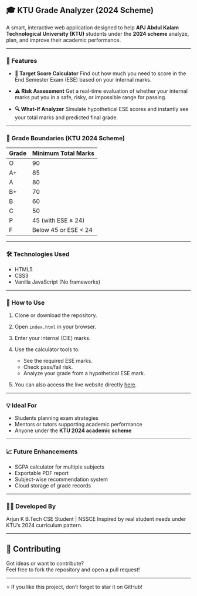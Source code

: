 ## 🎓 KTU Grade Analyzer (2024 Scheme)

A smart, interactive web application designed to help **APJ Abdul Kalam Technological University (KTU)** students under the **2024 scheme** analyze, plan, and improve their academic performance.

---

### 🚀 Features

* **🎯 Target Score Calculator**
  Find out how much you need to score in the End Semester Exam (ESE) based on your internal marks.

* **⚠️ Risk Assessment**
  Get a real-time evaluation of whether your internal marks put you in a safe, risky, or impossible range for passing.

* **🔍 What-If Analyzer**
  Simulate hypothetical ESE scores and instantly see your total marks and predicted final grade.

---

### 🧠 Grade Boundaries (KTU 2024 Scheme)

| Grade | Minimum Total Marks  |
| ----- | -------------------- |
| O     | 90                   |
| A+    | 85                   |
| A     | 80                   |
| B+    | 70                   |
| B     | 60                   |
| C     | 50                   |
| P     | 45 (with ESE ≥ 24)   |
| F     | Below 45 or ESE < 24 |

---

### 🛠️ Technologies Used

* HTML5
* CSS3
* Vanilla JavaScript (No frameworks)

---

### 📂 How to Use

1. Clone or download the repository.
2. Open `index.html` in your browser.
3. Enter your internal (CIE) marks.
4. Use the calculator tools to:

   * See the required ESE marks.
   * Check pass/fail risk.
   * Analyze your grade from a hypothetical ESE mark.
5. You can also access the live website directly [here](https://arjyun.github.io/KTU-Compass-CIE-to-ESE-Success-Tool-2024-Scheme-/).

---

### 💡 Ideal For

* Students planning exam strategies
* Mentors or tutors supporting academic performance
* Anyone under the **KTU 2024 academic scheme**

---

### 📈 Future Enhancements

* SGPA calculator for multiple subjects
* Exportable PDF report
* Subject-wise recommendation system
* Cloud storage of grade records

---

### 👨‍💻 Developed By

Arjun K 
B.Tech CSE Student | NSSCE
Inspired by real student needs under KTU’s 2024 curriculum pattern.

---

## 📢 Contributing

Got ideas or want to contribute?  
Feel free to fork the repository and open a pull request!

---

⭐ If you like this project, don’t forget to star it on GitHub!
